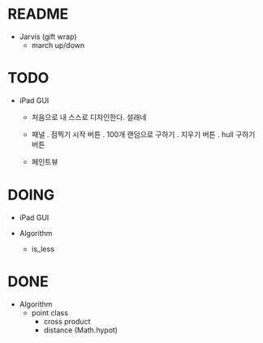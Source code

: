 # README
  - Jarvis (gift wrap)
    * march up/down

# TODO
  - iPad GUI
    * 처음으로 내 스스로 디자인한다. 설래네
    * 패널 
      . 점찍기 시작 버튼
      . 100개 랜덤으로 구하기
      . 지우기 버튼
      . hull 구하기 버튼

    * 페인트뷰

# DOING
  - iPad GUI

  - Algorithm
    * is\_less

# DONE
  - Algorithm
    * point class
      - cross product
      - distance (Math.hypot)

